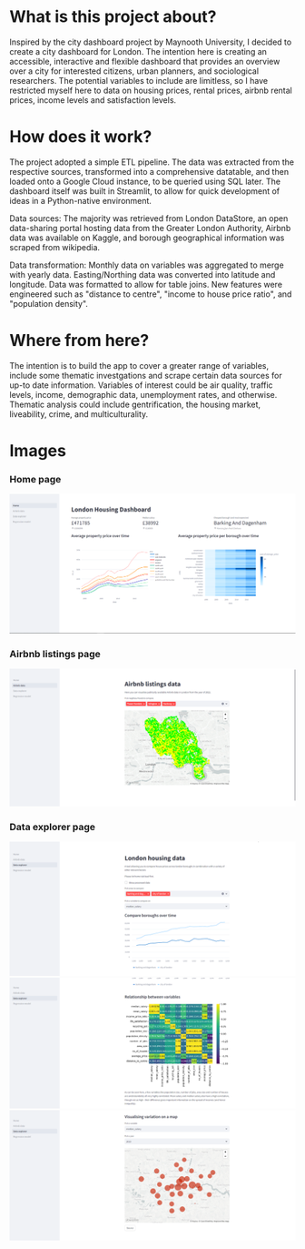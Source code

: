 # What is this project about?
Inspired by the city dashboard project by Maynooth University, I decided to create a city dashboard for London. The intention here is creating an accessible, interactive and flexible dashboard that provides an overview over a city for interested citizens, urban planners, and sociological researchers. The potential variables to include are limitless, so I have restricted myself here to data on housing prices, rental prices, airbnb rental prices, income levels and satisfaction levels.

# How does it work?
The project adopted a simple ETL pipeline. The data was extracted from the respective sources, transformed into a comprehensive datatable, and then loaded onto a Google Cloud instance, to be queried using SQL later. The dashboard itself was built in Streamlit, to allow for quick development of ideas in a Python-native environment.

Data sources: The majority was retrieved from London DataStore, an open data-sharing portal hosting data from the Greater London Authority, Airbnb data was available on Kaggle, and borough geographical information was scraped from wikipedia. 

Data transformation: Monthly data on variables was aggregated to merge with yearly data. Easting/Northing data was converted into latitude and longitude. Data was formatted to allow for table joins. New features were engineered such as "distance to centre", "income to house price ratio", and "population density". 

# Where from here?
The intention is to build the app to cover a greater range of variables, include some thematic investgations and scrape certain data sources for up-to date information. Variables of interest could be air quality, traffic levels, income, demographic data, unemployment rates, and otherwise. Thematic analysis could include gentrification, the housing market, liveability, crime, and multiculturality.

# Images
### Home page
![Home](../images/image-1.png)
### Airbnb listings page
![Airbnb listings](../images/image-5.png)
### Data explorer page
![Data explorer](../images/image-2.png)
![Data explorer 2](../images/image-3.png)
![Data explorer 3](../images/image-4.png)